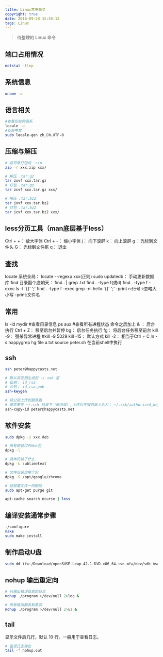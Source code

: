 ```yaml
---
title: Linux常用命令
copyright: true
date: 2016-09-28 15:59:12
tags: Linux
---
```


> 待整理的 Linux 命令
<!-- more -->

## 端口占用情况
```bash
netstat -tlnp
```

## 系统信息
```bash
uname -a
```


## 语言相关
```bash
#查看安装的语系
locale -a
#安装中文
sudo locale-gen zh_CN.UTF-8
```


## 压缩与解压
```bash
# 将目录打包成 .zip
zip -r xxx.zip xxx/

# 解压 .tar.gz
tar zxvf xxx.tar.gz
# 打包 .tar.gz
tar zcvf xxx.tar.gz xxx/

# 解压 .tar.bz2
tar jxvf xxx.tar.bz2
# 打包 .tar.bz2
tar jcvf xxx.tar.bz2 xxx/
```
 
 
## less分页工具（man底层基于less）
Ctrl + +： 放大字体 
Ctrl + -： 缩小字体 
j： 向下滚屏 
k： 向上滚屏 
g： 光标到文件头 
G： 光标到文件尾 
q： 退出 

 
## 查找
locate 系统全局： 
locate --regexp xxx(正则) 
sudo updatedb： 手动更新数据库 
find 目录翻个底朝天： 
find . | grep .txt 
find . -type f(或d) 
find . -type f -exec ls -l '{}' ';' 
find . -type f -exec grep -ni hello '{}' ';' -print 
n:行号 
i:忽略大小写 
-print:文件名 
 
## 常用
ls -ld mydir #查看目录信息 
ps aux  #查看所有进程状态 
命令之后加上 & ： 后台执行 
Ctrl + Z： 移至后台并暂停 
bg： 后台任务执行 
fg： 将后台任务移至前台 
kill -9： 强杀异常进程 #kill -9 5029 
kill -15： 默认方式 
kill -2： 相当于Ctrl + C 
ln -s happygrep hg 
file a.txt 
source peter.sh 在当前shell中执行
 
## ssh
```bash
ssh peter@happycasts.net

# 默认将密钥生成到 ~/.ssh 里
# 私钥： id_rsa
# 公钥： id_rsa.pub
ssh-keygen

# 将公钥上传到服务器
# 或许要在 ~/.ssh 目录下（未测试）,上传后在服务器上名为： ~/.ssh/authorized_keys
ssh-copy-id peter@happycasts.net
```


## 软件安装
```bash
sudo dpkg -i xxx.deb

# 所有安装过的deb包
dpkg -l

# 具体安装了什么
dpkg -L sublimetext

# 文件安装自哪个包
dpkg -S /opt/google/chrome

# 连配置文件一同删除
sudo apt-get purge git

apt-cache search ncurse | less 
```

 
## 编译安装通常步骤
```bash
./configure 
make 
sudo make install 
```

## 制作启动U盘
```bash
sudo dd if=~/Download/openSUSE-Leap-42.1-DVD-x86_64.iso of=/dev/sdb bs=4M
```

## nohup 输出重定向
```bash
# 只输出错误信息到日志
nohup ./program >/dev/null 2>log &

# 所有输出都丢到黑洞
nohup ./program >/dev/null 2>&1 &
```

## tail
显示文件后几行，默认 10 行。一般用于查看日志。
```bash
# 监视日志输出
tail -f nohup.out
```